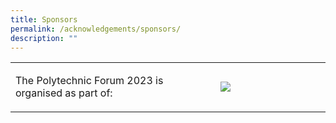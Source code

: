 ```yaml
---
title: Sponsors
permalink: /acknowledgements/sponsors/
description: ""
---
```

<table>
	<tbody>
		<tr>
			<td>
				<p>The Polytechnic Forum 2023 is organised as part of: 
				</p>
			</td>
			<td style="width:35%">
				<img src="https://hosting.photobucket.com/images/i/tracyng81/SYLP_Colored-01.png?width=320&amp;height=320&amp;fit=bounds">
			</td>
		</tr>
	</tbody>
</table>